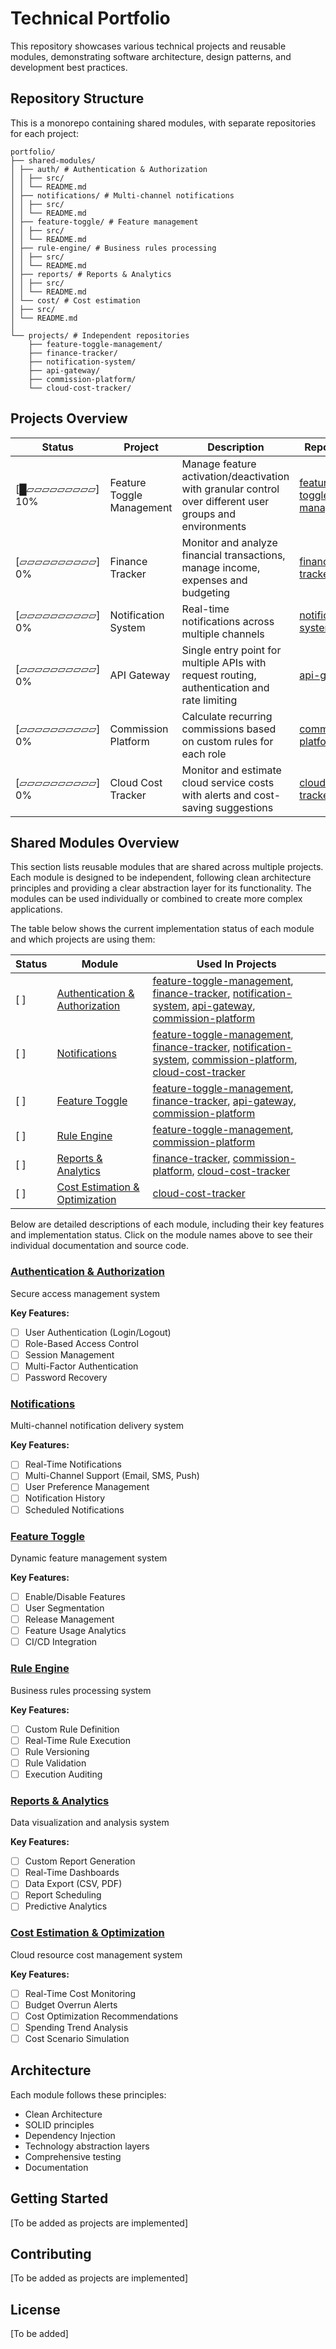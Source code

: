 # Technical Portfolio

This repository showcases various technical projects and reusable modules, demonstrating software architecture, design patterns, and development best practices.

## Repository Structure

This is a monorepo containing shared modules, with separate repositories for each project:

```
portfolio/
├── shared-modules/
│ ├── auth/ # Authentication & Authorization
│ │ ├── src/
│ │ └── README.md
│ ├── notifications/ # Multi-channel notifications
│ │ ├── src/
│ │ └── README.md
│ ├── feature-toggle/ # Feature management
│ │ ├── src/
│ │ └── README.md
│ ├── rule-engine/ # Business rules processing
│ │ ├── src/
│ │ └── README.md
│ ├── reports/ # Reports & Analytics
│ │ ├── src/
│ │ └── README.md
│ └── cost/ # Cost estimation
│ ├── src/
│ └── README.md
│
└── projects/ # Independent repositories
    ├── feature-toggle-management/
    ├── finance-tracker/
    ├── notification-system/
    ├── api-gateway/
    ├── commission-platform/
    └── cloud-cost-tracker/
```

<!-- ---------------------------------------------------------------------------------------------------- -->

## Projects Overview

| Status           | Project                   | Description                                                                                              | Repository                                                                             |
| ---------------- | ------------------------- | -------------------------------------------------------------------------------------------------------- | -------------------------------------------------------------------------------------- |
| [█▱▱▱▱▱▱▱▱▱] 10% | Feature Toggle Management | Manage feature activation/deactivation with granular control over different user groups and environments | [feature-toggle-management](https://github.com/yourusername/feature-toggle-management) |
| [▱▱▱▱▱▱▱▱▱▱] 0%  | Finance Tracker           | Monitor and analyze financial transactions, manage income, expenses and budgeting                        | [finance-tracker](https://github.com/yourusername/finance-tracker)                     |
| [▱▱▱▱▱▱▱▱▱▱] 0%  | Notification System       | Real-time notifications across multiple channels                                                         | [notification-system](https://github.com/yourusername/notification-system)             |
| [▱▱▱▱▱▱▱▱▱▱] 0%  | API Gateway               | Single entry point for multiple APIs with request routing, authentication and rate limiting              | [api-gateway](https://github.com/yourusername/api-gateway)                             |
| [▱▱▱▱▱▱▱▱▱▱] 0%  | Commission Platform       | Calculate recurring commissions based on custom rules for each role                                      | [commission-platform](https://github.com/yourusername/commission-platform)             |
| [▱▱▱▱▱▱▱▱▱▱] 0%  | Cloud Cost Tracker        | Monitor and estimate cloud service costs with alerts and cost-saving suggestions                         | [cloud-cost-tracker](https://github.com/yourusername/cloud-cost-tracker)               |

<!-- ---------------------------------------------------------------------------------------------------- -->

## Shared Modules Overview

This section lists reusable modules that are shared across multiple projects. Each module is designed to be independent, following clean architecture principles and providing a clear abstraction layer for its functionality. The modules can be used individually or combined to create more complex applications.

The table below shows the current implementation status of each module and which projects are using them:

| Status | Module                                                  | Used In Projects                                                                                                                                                                                                                                                                                                                                                                             |
| ------ | ------------------------------------------------------- | -------------------------------------------------------------------------------------------------------------------------------------------------------------------------------------------------------------------------------------------------------------------------------------------------------------------------------------------------------------------------------------------- |
| [ ]    | [Authentication & Authorization](./shared-modules/auth) | [feature-toggle-management](https://github.com/yourusername/feature-toggle-management), [finance-tracker](https://github.com/yourusername/finance-tracker), [notification-system](https://github.com/yourusername/notification-system), [api-gateway](https://github.com/yourusername/api-gateway), [commission-platform](https://github.com/yourusername/commission-platform)               |
| [ ]    | [Notifications](./shared-modules/notifications)         | [feature-toggle-management](https://github.com/yourusername/feature-toggle-management), [finance-tracker](https://github.com/yourusername/finance-tracker), [notification-system](https://github.com/yourusername/notification-system), [commission-platform](https://github.com/yourusername/commission-platform), [cloud-cost-tracker](https://github.com/yourusername/cloud-cost-tracker) |
| [ ]    | [Feature Toggle](./shared-modules/feature-toggle)       | [feature-toggle-management](https://github.com/yourusername/feature-toggle-management), [finance-tracker](https://github.com/yourusername/finance-tracker), [api-gateway](https://github.com/yourusername/api-gateway), [commission-platform](https://github.com/yourusername/commission-platform)                                                                                           |
| [ ]    | [Rule Engine](./shared-modules/rule-engine)             | [feature-toggle-management](https://github.com/yourusername/feature-toggle-management), [commission-platform](https://github.com/yourusername/commission-platform)                                                                                                                                                                                                                           |
| [ ]    | [Reports & Analytics](./shared-modules/reports)         | [finance-tracker](https://github.com/yourusername/finance-tracker), [commission-platform](https://github.com/yourusername/commission-platform), [cloud-cost-tracker](https://github.com/yourusername/cloud-cost-tracker)                                                                                                                                                                     |
| [ ]    | [Cost Estimation & Optimization](./shared-modules/cost) | [cloud-cost-tracker](https://github.com/yourusername/cloud-cost-tracker)                                                                                                                                                                                                                                                                                                                     |

<!-- ---------------------------------------------------------------------------------------------------- -->

Below are detailed descriptions of each module, including their key features and implementation status. Click on the module names above to see their individual documentation and source code.

### [Authentication & Authorization](./shared-modules/auth)

Secure access management system

**Key Features:**

- [ ] User Authentication (Login/Logout)
- [ ] Role-Based Access Control
- [ ] Session Management
- [ ] Multi-Factor Authentication
- [ ] Password Recovery

<!-- ---------------------------------------------------------------------------------------------------- -->

### [Notifications](./shared-modules/notifications)

Multi-channel notification delivery system

**Key Features:**

- [ ] Real-Time Notifications
- [ ] Multi-Channel Support (Email, SMS, Push)
- [ ] User Preference Management
- [ ] Notification History
- [ ] Scheduled Notifications

<!-- ---------------------------------------------------------------------------------------------------- -->

### [Feature Toggle](./shared-modules/feature-toggle)

Dynamic feature management system

**Key Features:**

- [ ] Enable/Disable Features
- [ ] User Segmentation
- [ ] Release Management
- [ ] Feature Usage Analytics
- [ ] CI/CD Integration

<!-- ---------------------------------------------------------------------------------------------------- -->

### [Rule Engine](./shared-modules/rule-engine)

Business rules processing system

**Key Features:**

- [ ] Custom Rule Definition
- [ ] Real-Time Rule Execution
- [ ] Rule Versioning
- [ ] Rule Validation
- [ ] Execution Auditing

<!-- ---------------------------------------------------------------------------------------------------- -->

### [Reports & Analytics](./shared-modules/reports)

Data visualization and analysis system

**Key Features:**

- [ ] Custom Report Generation
- [ ] Real-Time Dashboards
- [ ] Data Export (CSV, PDF)
- [ ] Report Scheduling
- [ ] Predictive Analytics

<!-- ---------------------------------------------------------------------------------------------------- -->

### [Cost Estimation & Optimization](./shared-modules/cost)

Cloud resource cost management system

**Key Features:**

- [ ] Real-Time Cost Monitoring
- [ ] Budget Overrun Alerts
- [ ] Cost Optimization Recommendations
- [ ] Spending Trend Analysis
- [ ] Cost Scenario Simulation

<!-- ---------------------------------------------------------------------------------------------------- -->

## Architecture

Each module follows these principles:

- Clean Architecture
- SOLID principles
- Dependency Injection
- Technology abstraction layers
- Comprehensive testing
- Documentation

<!-- ---------------------------------------------------------------------------------------------------- -->

## Getting Started

[To be added as projects are implemented]

## Contributing

[To be added as projects are implemented]

## License

[To be added]
